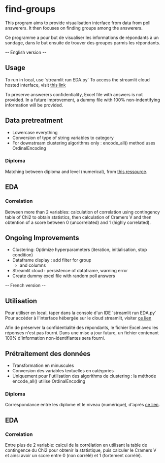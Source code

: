# find-groups

This program aims to provide visualisation interface from data from poll answerers.
It then focuses on finding groups among the answerers.

Ce programme a pour but de visualiser les informations de répondants à un sondage, dans le but ensuite
de trouver des groupes parmis les répondants.

-- English version --

## Usage

To run in local, use ´streamlit run EDA.py´
To access the streamlit cloud hosted interface, visit [this link](https://find-groups-eda.streamlit.app/)

To preserve answerers confidentiality, Excel file with answers is not provided. In a future improvement,
a dummy file with 100% non-indentifying information will be provided.

## Data pretreatment

* Lowercase everything
* Conversion of type of string variables to category
* For downstream clustering algorithms only : encode_all() method uses OrdinalEncoding

### Diploma

Matching between diploma and level (numerical), from 
[this ressource](https://www.enseignementsup-recherche.gouv.fr/fr/nomenclature-relative-au-niveau-de-diplome-45785).

## EDA

### Correlation

Between more than 2 variables: calculation of correlation using contingency table of Chi2 to obtain statistics,
then calculation of Cramers V and then obtention of a score between 0 (uncorrelated) and 1 (highly correlated).

## Ongoing Improvements

* Clustering: Optimize hyperparameters (iteration, initialisation, stop condition)
* Dataframe display : add filter for group
  * and columns
* Streamlit cloud : persistence of dataframe, warning error
* Create dummy excel file with random poll answers

-- French version --

## Utilisation

Pour utiliser en local, taper dans la console d'un IDE ´streamlit run EDA.py´
Pour accéder à l'interface hébergée sur le cloud streamlit, visiter [ce lien](https://find-groups-eda.streamlit.app/)

Afin de préserver la confidentialité des répondants, le fichier Excel avec les réponses n'est pas fourni.
Dans une mise a jour future, un fichier contenant 100% d'information non-identifiantes sera fourni.

## Prétraitement des données

* Transformation en minuscules
* Conversion des variables textuelles en catégories
* Uniquement pour l'utilisation des algorithms de clustering : la méthode encode_all() utilise OrdinalEncoding

### Diploma

Correspondance entre les diplome et le niveau (numérique), d'après 
[ce lien](https://www.enseignementsup-recherche.gouv.fr/fr/nomenclature-relative-au-niveau-de-diplome-45785).

## EDA

### Correlation

Entre plus de 2 variable: calcul de la corrélation en utilisant la table de contingence du Chi2 pour obtenir
la statistique, puis calculer le Cramers V et ainsi avoir un score entre 0 (non corrélé) et 1 (fortement corrélé).

